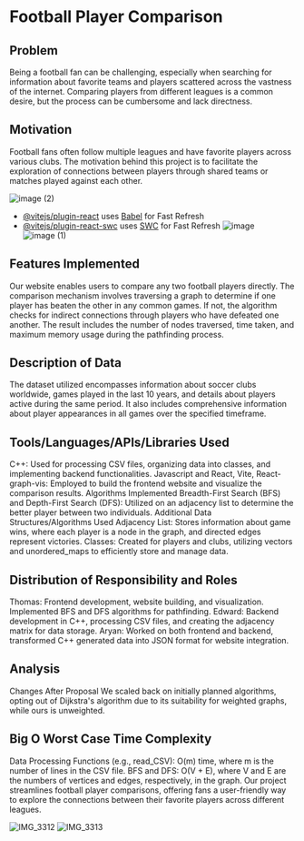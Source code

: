 # Football Player Comparison
## Problem
Being a football fan can be challenging, especially when searching for information about favorite teams and players scattered across the vastness of the internet. Comparing players from different leagues is a common desire, but the process can be cumbersome and lack directness.

## Motivation
Football fans often follow multiple leagues and have favorite players across various clubs. The motivation behind this project is to facilitate the exploration of connections between players through shared teams or matches played against each other.

![image (2)](https://github.com/ThomasOli/SoccerApp/assets/51518411/01e74046-7a34-48a7-8c53-41dd9e11b88c)
- [@vitejs/plugin-react](https://github.com/vitejs/vite-plugin-react/blob/main/packages/plugin-react/README.md) uses [Babel](https://babeljs.io/) for Fast Refresh
- [@vitejs/plugin-react-swc](https://github.com/vitejs/vite-plugin-react-swc) uses [SWC](https://swc.rs/) for Fast Refresh
![image](https://github.com/ThomasOli/SoccerApp/assets/51518411/2cfaa8d8-9947-4283-9a89-b07d3dee0499)
![image (1)](https://github.com/ThomasOli/SoccerApp/assets/51518411/bdb35d26-4431-4330-8c75-ba859c020ebf)


## Features Implemented
Our website enables users to compare any two football players directly. The comparison mechanism involves traversing a graph to determine if one player has beaten the other in any common games. If not, the algorithm checks for indirect connections through players who have defeated one another. The result includes the number of nodes traversed, time taken, and maximum memory usage during the pathfinding process.

## Description of Data
The dataset utilized encompasses information about soccer clubs worldwide, games played in the last 10 years, and details about players active during the same period. It also includes comprehensive information about player appearances in all games over the specified timeframe.

## Tools/Languages/APIs/Libraries Used
C++: Used for processing CSV files, organizing data into classes, and implementing backend functionalities.
Javascript and React, Vite, React-graph-vis: Employed to build the frontend website and visualize the comparison results.
Algorithms Implemented
Breadth-First Search (BFS) and Depth-First Search (DFS): Utilized on an adjacency list to determine the better player between two individuals.
Additional Data Structures/Algorithms Used
Adjacency List: Stores information about game wins, where each player is a node in the graph, and directed edges represent victories.
Classes: Created for players and clubs, utilizing vectors and unordered_maps to efficiently store and manage data.

## Distribution of Responsibility and Roles
Thomas: Frontend development, website building, and visualization. Implemented BFS and DFS algorithms for pathfinding.
Edward: Backend development in C++, processing CSV files, and creating the adjacency matrix for data storage.
Aryan: Worked on both frontend and backend, transformed C++ generated data into JSON format for website integration.

## Analysis
Changes After Proposal
We scaled back on initially planned algorithms, opting out of Dijkstra's algorithm due to its suitability for weighted graphs, while ours is unweighted.

## Big O Worst Case Time Complexity
Data Processing Functions (e.g., read_CSV): O(m) time, where m is the number of lines in the CSV file.
BFS and DFS: O(V + E), where V and E are the numbers of vertices and edges, respectively, in the graph.
Our project streamlines football player comparisons, offering fans a user-friendly way to explore the connections between their favorite players across different leagues.

![IMG_3312](https://github.com/ThomasOli/SoccerApp/assets/51518411/5377e8a1-ec2c-4b8c-ad3a-ca7acc36ac5e)
![IMG_3313](https://github.com/ThomasOli/SoccerApp/assets/51518411/8e78a41f-5dcd-495a-bb06-26efe1a8e3a9)

